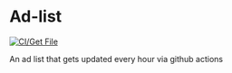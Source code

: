 # Ad-list
[![CI/Get File](https://github.com/Thomas311926/adlist/actions/workflows/main.yml/badge.svg)](https://github.com/Thomas311926/adlist/actions/workflows/main.yml)

An ad list that gets updated every hour via github actions
